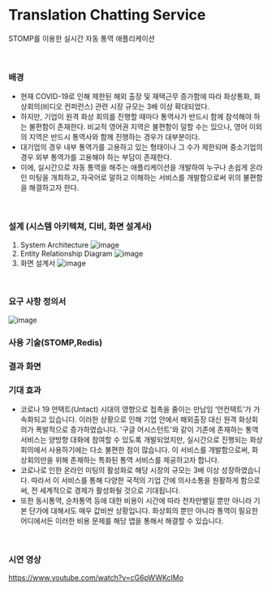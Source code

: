 # Translation Chatting Service
STOMP를 이용한 실시간 자동 통역 애플리케이션

<br>

### 배경
- 현재 COVID-19로 인해 제한된 해외 출장 및 재택근무 증가함에 따라 화상통화, 화상회의(비디오 컨퍼런스) 관련 시장 규모는 3배 이상 확대되었다.
- 하지만, 기업이 원격 화상 회의를 진행할 때마다 통역사가 반드시 함께 참석해야 하는 불편함이 존재한다. 비교적 영어권 지역은 불편함이 덜할 수는 있으나, 영어 이외의 지역은 반드시 통역사와 함께 진행하는 경우가 대부분이다.
- 대기업의 경우 내부 통역가를 고용하고 있는 형태이나 그 수가 제한되며 중소기업의 경우 외부 통역가를 고용해야 하는 부담이 존재한다.
- 이에, 실시간으로 자동 통역을 해주는 애플리케이션을 개발하여 누구나 손쉽게 온라인 미팅을 개최하고, 자국어로 말하고 이해하는 서비스를 개발함으로써 위의 불편함을 해결하고자 한다.

<br>

### 설계 (시스템 아키텍쳐, 디비, 화면 설계서)
1) System Architecture
![image](https://user-images.githubusercontent.com/69456626/178431379-47af8caa-5a29-46be-a612-23add30bd5ae.png)
2) Entity Relationship Diagram
![image](https://user-images.githubusercontent.com/69456626/178431156-f47eb1b6-d3f4-47ce-a6aa-32d0c29a3bc5.png)
3) 화면 설계서
![image](https://user-images.githubusercontent.com/69456626/178431175-83ccded5-78bd-4e37-831b-0832e4eb9adc.png)

<br>

### 요구 사항 정의서
![image](https://user-images.githubusercontent.com/69456626/178430434-81aa4217-4ca7-461a-9e8f-4fd76580f2bc.png)

### 사용 기술(STOMP,Redis)

### 결과 화면

### 기대 효과
- 코로나 19 언택트(Untact) 시대의 영향으로 접촉을 줄이는 만남임 ‘언컨택트’가 가속화되고 있습니다. 이러한 상황으로 인해 기업 안에서 해외출장 대신 원격 화상회의가 폭발적으로 증가하였습니다. '구글 어시스턴트'와 같이 기존에 존재하는 통역 서비스는 양방향 대화에 참여할 수 있도록 개발되었지만, 실시간으로 진행되는 화상회의에서 사용하기에는 다소 불편한 점이 많습니다. 이 서비스를 개발함으로써, 화상회의만을 위해 존재하는 특화된 통역 서비스를 제공하고자 합니다.
- 코로나로 인한 온라인 미팅의 활성화로 해당 시장의 규모는 3배 이상 성장하였습니다. 따라서 이 서비스를 통해 다양한 국적의 기업 간에 의사소통을 원활하게 함으로써, 전 세계적으로 경제가 활성화될 것으로 기대됩니다.
- 또한 동시통역, 순차통역 등에 대한 비용이 시간에 따라 천차만별일 뿐만 아니라 기본 단가에 대해서도 매우 값비싼 상황입니다. 화상회의 뿐만 아니라 통역이 필요한 어디에서든 이러한 비용 문제를 해당 앱을 통해서 해결할 수 있습니다.

<br>

### 시연 영상
https://www.youtube.com/watch?v=cG6pWWKcIMo
